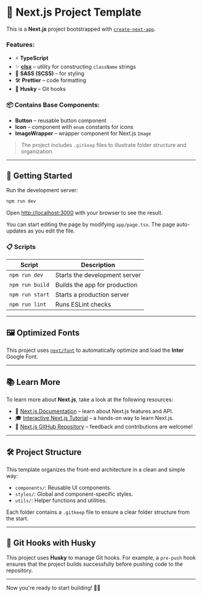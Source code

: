 # 🚀 Next.js Project Template

This is a **Next.js** project bootstrapped with
[`create-next-app`](https://github.com/vercel/next.js/tree/canary/packages/create-next-app).

### Features:

- ⚡ **TypeScript**
- ✨ **[clsx](https://github.com/lukeed/clsx)** – utility for constructing `className` strings
- 🎨 **SASS (SCSS)** – for styling
- 🛠️ **Prettier** – code formatting
- 🐙 **Husky** – Git hooks

### 📦 Contains Base Components:

- **Button** – reusable button component
- **Icon** – component with `enum` constants for icons
- **ImageWrapper** – wrapper component for Next.js `Image`

> The project includes `.gitkeep` files to illustrate folder structure and organization.

---

## 🚀 Getting Started

Run the development server:

```bash
npm run dev
```

Open [http://localhost:3000](http://localhost:3000) with your browser to see the result.

You can start editing the page by modifying `app/page.tsx`. The page auto-updates as you edit the file.

### 📋 Scripts

| Script          | Description                   |
| --------------- | ----------------------------- |
| `npm run dev`   | Starts the development server |
| `npm run build` | Builds the app for production |
| `npm run start` | Starts a production server    |
| `npm run lint`  | Runs ESLint checks            |

---

## 🖼️ Optimized Fonts

This project uses [`next/font`](https://nextjs.org/docs/basic-features/font-optimization) to automatically optimize and
load the **Inter** Google Font.

---

## 📚 Learn More

To learn more about **Next.js**, take a look at the following resources:

- 📘 [Next.js Documentation](https://nextjs.org/docs) – learn about Next.js features and API.
- 🎓 [Interactive Next.js Tutorial](https://nextjs.org/learn) – a hands-on way to learn Next.js.
- 👾 [Next.js GitHub Repository](https://github.com/vercel/next.js) – feedback and contributions are welcome!

---

## 🛠️ Project Structure

This template organizes the front-end architecture in a clean and simple way:

- `components/`: Reusable UI components.
- `styles/`: Global and component-specific styles.
- `utils/`: Helper functions and utilities.

Each folder contains a `.gitkeep` file to ensure a clear folder structure from the start.

---

## 🐙 Git Hooks with Husky

This project uses **Husky** to manage Git hooks. For example, a `pre-push` hook ensures that the project builds
successfully before pushing code to the repository.

---

Now you're ready to start building! 🚀✨
